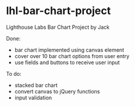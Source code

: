 # lhl-bar-chart-project

Lighthouse Labs Bar Chart Project by Jack

Done:

- bar chart implemented using canvas element
- cover over 10 bar chart options from user entry
- use fields and buttons to receive user input

To do:

- stacked bar chart
- convert canvas to jQuery functions
- input validation
